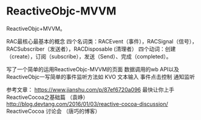 # ReactiveObjc-MVVM
ReactiveObjc+MVVM。

RAC最核心最基本的概念
四个名词类：RACEvent（事件），RACSignal（信号），RACSubscriber（发送者），RACDisposable (清理者）
四个动词：创建（create），订阅（subscribe），发送（Send）、完成（completed）。

写了一个简单的运用ReactiveObjc-MVVM的页面 数据调用的wb API以及ReactiveObjc一写简单的事件监听方法如 KVO 文本输入 事件点击控制 通知监听

参考文章：
https://www.jianshu.com/p/87ef6720a096  最快让你上手ReactiveCocoa之基础篇 （袁峥）
http://blog.devtang.com/2016/01/03/reactive-cocoa-discussion/  ReactiveCocoa 讨论会 （唐巧的博客）

